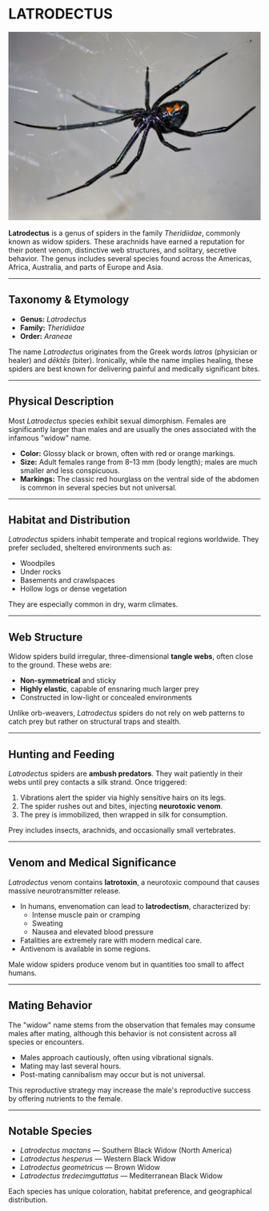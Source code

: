 # LATRODECTUS

![Latrodectus](./img/Latrodectus_hesperus_Berkeley,_California.jpg)

**Latrodectus** is a genus of spiders in the family *Theridiidae*, commonly known as widow spiders. These arachnids have earned a reputation for their potent venom, distinctive web structures, and solitary, secretive behavior. The genus includes several species found across the Americas, Africa, Australia, and parts of Europe and Asia.

---

## Taxonomy & Etymology

- **Genus:** *Latrodectus*  
- **Family:** *Theridiidae*  
- **Order:** *Araneae*

The name *Latrodectus* originates from the Greek words *latros* (physician or healer) and *dēktēs* (biter). Ironically, while the name implies healing, these spiders are best known for delivering painful and medically significant bites.

---

## Physical Description

Most *Latrodectus* species exhibit sexual dimorphism. Females are significantly larger than males and are usually the ones associated with the infamous "widow" name.

- **Color:** Glossy black or brown, often with red or orange markings.
- **Size:** Adult females range from 8–13 mm (body length); males are much smaller and less conspicuous.
- **Markings:** The classic red hourglass on the ventral side of the abdomen is common in several species but not universal.

---

## Habitat and Distribution

*Latrodectus* spiders inhabit temperate and tropical regions worldwide. They prefer secluded, sheltered environments such as:

- Woodpiles  
- Under rocks  
- Basements and crawlspaces  
- Hollow logs or dense vegetation  

They are especially common in dry, warm climates.

---

## Web Structure

Widow spiders build irregular, three-dimensional **tangle webs**, often close to the ground. These webs are:

- **Non-symmetrical** and sticky  
- **Highly elastic**, capable of ensnaring much larger prey  
- Constructed in low-light or concealed environments  

Unlike orb-weavers, *Latrodectus* spiders do not rely on web patterns to catch prey but rather on structural traps and stealth.

---

## Hunting and Feeding

*Latrodectus* spiders are **ambush predators**. They wait patiently in their webs until prey contacts a silk strand. Once triggered:

1. Vibrations alert the spider via highly sensitive hairs on its legs.
2. The spider rushes out and bites, injecting **neurotoxic venom**.
3. The prey is immobilized, then wrapped in silk for consumption.

Prey includes insects, arachnids, and occasionally small vertebrates.

---

## Venom and Medical Significance

*Latrodectus* venom contains **latrotoxin**, a neurotoxic compound that causes massive neurotransmitter release.

- In humans, envenomation can lead to **latrodectism**, characterized by:
  - Intense muscle pain or cramping
  - Sweating
  - Nausea and elevated blood pressure
- Fatalities are extremely rare with modern medical care.
- Antivenom is available in some regions.

Male widow spiders produce venom but in quantities too small to affect humans.

---

## Mating Behavior

The "widow" name stems from the observation that females may consume males after mating, although this behavior is not consistent across all species or encounters.

- Males approach cautiously, often using vibrational signals.
- Mating may last several hours.
- Post-mating cannibalism may occur but is not universal.

This reproductive strategy may increase the male's reproductive success by offering nutrients to the female.

---

## Notable Species

- *Latrodectus mactans* — Southern Black Widow (North America)  
- *Latrodectus hesperus* — Western Black Widow  
- *Latrodectus geometricus* — Brown Widow  
- *Latrodectus tredecimguttatus* — Mediterranean Black Widow  

Each species has unique coloration, habitat preference, and geographical distribution.